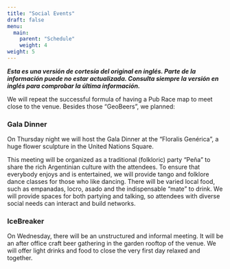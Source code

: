 ```yaml
---
title: "Social Events"
draft: false
menu:
  main:
    parent: "Schedule"
    weight: 4
weight: 5
---
```


***Esta es una versión de cortesía del original en inglés. Parte de la información puede no estar actualizada. Consulta siempre la versión en inglés para comprobar la última información.***

We will repeat the successful formula of having a Pub Race map to meet close to the venue. Besides those “GeoBeers”, we planned:

### Gala Dinner
On Thursday night we will host the Gala Dinner at the “Floralis Genérica”, a huge flower sculpture in the United Nations Square. 

This meeting will be organized as a traditional (folkloric) party “Peña” to share the rich Argentinian culture with the attendees. To ensure that everybody enjoys and is entertained, we will provide tango and folklore dance classes for those who like dancing. There will be varied local food, such as empanadas, locro, asado and the indispensable “mate” to drink.
We will provide spaces for both partying and talking, so attendees with diverse social needs can interact and build networks. 

### IceBreaker
On Wednesday, there will be an unstructured and informal meeting. It will be an after office craft beer gathering in the garden rooftop of the venue. We will offer light drinks and food to close the very first day relaxed and together. 
